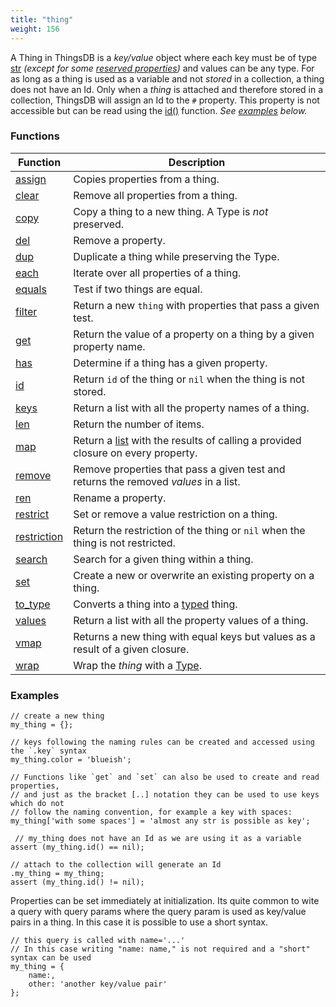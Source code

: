 ```yaml
---
title: "thing"
weight: 156
---
```


A Thing in ThingsDB is a _key/value_ object where each key must be of type [str](../str) _(except for some [reserved properties](../../overview/properties))_ and values can be any type.
For as long as a thing is used as a variable and not _stored_ in a collection, a thing does not have an Id. Only when a _thing_ is attached and therefore stored in a collection, ThingsDB will assign an Id to the `#` property. This property is not accessible but can be read using the [id()](./id) function. _See [examples](#examples) below._

### Functions

Function | Description
------ | -----------
[assign](./assign) | Copies properties from a thing.
[clear](./clear) | Remove all properties from a thing.
[copy](./copy) | Copy a thing to a new thing. A Type is *not* preserved.
[del](./del) | Remove a property.
[dup](./dup) | Duplicate a thing while preserving the Type.
[each](./each) | Iterate over all properties of a thing.
[equals](./equals) | Test if two things are equal.
[filter](./filter) | Return a new `thing` with properties that pass a given test.
[get](./get) | Return the value of a property on a thing by a given property name.
[has](./has) | Determine if a thing has a given property.
[id](./id) | Return `id` of the thing or `nil` when the thing is not stored.
[keys](./keys) | Return a list with all the property names of a thing.
[len](./len) | Return the number of items.
[map](./map) | Return a [list](../list) with the results of calling a provided closure on every property.
[remove](./remove) | Remove properties that pass a given test and returns the removed *values* in a list.
[ren](./ren) | Rename a property.
[restrict](./restrict) | Set or remove a value restriction on a thing.
[restriction](./restriction) | Return the restriction of the thing or `nil` when the thing is not restricted.
[search](./search) | Search for a given thing within a thing.
[set](./set) | Create a new or overwrite an existing property on a thing.
[to_type](./to_type) | Converts a thing into a [typed](../typed) thing.
[values](./values) | Return a list with all the property values of a thing.
[vmap](./vmap) | Returns a new thing with equal keys but values as a result of a given closure.
[wrap](./wrap) | Wrap the *thing* with a [Type](../../overview/type).

### Examples

```thingsdb
// create a new thing
my_thing = {};

// keys following the naming rules can be created and accessed using the `.key` syntax
my_thing.color = 'blueish';

// Functions like `get` and `set` can also be used to create and read properties,
// and just as the bracket [..] notation they can be used to use keys which do not
// follow the naming convention, for example a key with spaces:
my_thing['with some spaces'] = 'almost any str is possible as key';

 // my_thing does not have an Id as we are using it as a variable
assert (my_thing.id() == nil);

// attach to the collection will generate an Id
.my_thing = my_thing;
assert (my_thing.id() != nil);
```

Properties can be set immediately at initialization. Its quite common to wite a query with query params where the query param is used as key/value pairs in a thing. In this case it is possible to use a short syntax.

```thingsdb
// this query is called with name='...'
// In this case writing "name: name," is not required and a "short" syntax can be used
my_thing = {
    name:,
    other: 'another key/value pair'
};
```
